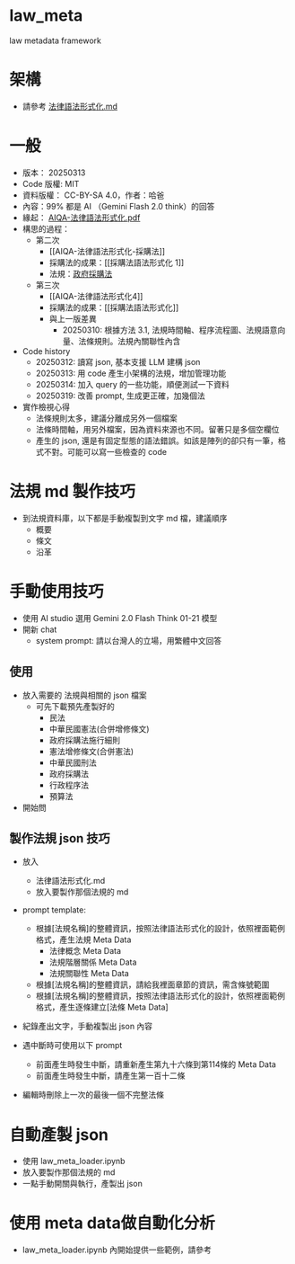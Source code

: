 # law_meta
law metadata framework

# 架構
- 請參考 [法律語法形式化.md](https://github.com/wuulong/law_meta/blob/main/%E6%B3%95%E5%BE%8B%E8%AA%9E%E6%B3%95%E5%BD%A2%E5%BC%8F%E5%8C%96.md)

# 一般
- 版本： 20250313
- Code 版權: MIT
- 資料版權： CC-BY-SA 4.0，作者：哈爸
- 內容：99% 都是 AI （Gemini Flash 2.0 think）的回答
- 緣起： [AIQA-法律語法形式化.pdf](https://drive.google.com/open?id=1v_5KyygdGDIiQRRuC5RpMcKzbdaKPYUQ&usp=drive_copy)
- 構思的過程：
	- 第二次
		- [[AIQA-法律語法形式化-採購法]]
		- 採購法的成果：[[採購法語法形式化 1]]
		- 法規：[政府採購法](https://law.moj.gov.tw/LawClass/LawAll.aspx?pcode=A0030057) 
	- 第三次
		- [[AIQA-法律語法形式化4]]
		- 採購法的成果：[[採購法語法形式化]]
        - 與上一版差異
	        - 20250310: 根據方法 3.1, 法規時間軸、程序流程圖、法規語意向量、法條規則。法規內關聯性內含
- Code history
    - 20250312: 讀寫 json, 基本支援 LLM 建構 json
    - 20250313: 用 code 產生小架構的法規，增加管理功能
    - 20250314: 加入 query 的一些功能，順便測試一下資料
	- 20250319: 改善 prompt, 生成更正確，加幾個法
- 實作檢視心得
	- 法條規則太多，建議分離成另外一個檔案
	- 法條時間軸，用另外檔案，因為資料來源也不同。留著只是多個空欄位
	- 產生的 json, 還是有固定型態的語法錯誤。如該是陣列的卻只有一筆，格式不對。可能可以寫一些檢查的 code
# 法規 md 製作技巧
- 到法規資料庫，以下都是手動複製到文字 md 檔，建議順序
	- 概要
	- 條文
	- 沿革
# 手動使用技巧
- 使用 AI studio 選用 Gemini 2.0 Flash Think 01-21 模型
- 開新 chat
	- system prompt: 請以台灣人的立場，用繁體中文回答

## 使用
- 放入需要的 法規與相關的 json 檔案
	- 可先下載預先產製好的
		- 民法
		- 中華民國憲法(合併增修條文)
		- 政府採購法施行細則
		- 憲法增修條文(合併憲法)
		- 中華民國刑法
		- 政府採購法
		- 行政程序法
		- 預算法
- 開始問

## 製作法規 json 技巧
- 放入
	- 法律語法形式化.md
	- 放入要製作那個法規的 md

- prompt template:
	- 根據[法規名稱]的整體資訊，按照法律語法形式化的設計，依照裡面範例格式，產生法規 Meta Data
		- 法律概念 Meta Data
		- 法規階層關係 Meta Data
		- 法規關聯性 Meta Data
	- 根據[法規名稱]的整體資訊，請給我裡面章節的資訊，需含條號範圍
	- 根據[法規名稱]的整體資訊，按照法律語法形式化的設計，依照裡面範例格式，產生逐條建立[法條 Meta Data]
- 紀錄產出文字，手動複製出 json 內容
- 遇中斷時可使用以下 prompt
	- 前面產生時發生中斷，請重新產生第九十六條到第114條的 Meta Data
	- 前面產生時發生中斷，請產生第一百十二條
- 編輯時刪除上一次的最後一個不完整法條

# 自動產製 json 

- 使用 law_meta_loader.ipynb
- 放入要製作那個法規的 md
- 一點手動開關與執行，產製出 json

# 使用 meta data做自動化分析
- law_meta_loader.ipynb 內開始提供一些範例，請參考